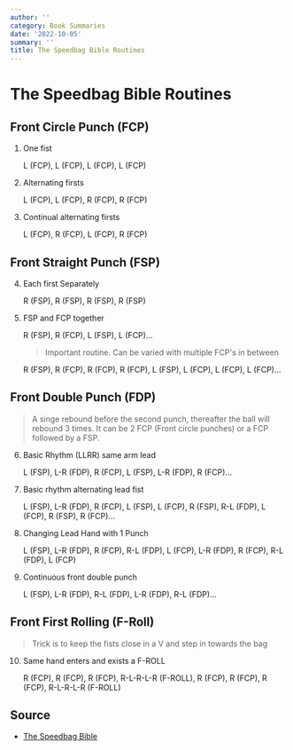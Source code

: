 ```yaml
---
author: ''
category: Book Summaries
date: '2022-10-05'
summary: ''
title: The Speedbag Bible Routines
---
```


# The Speedbag Bible Routines

## Front Circle Punch (FCP)

1. One fist

    L (FCP), L (FCP), L (FCP), L (FCP)

2. Alternating firsts

    L (FCP), L (FCP), R (FCP), R (FCP)

3. Continual alternating firsts

    L (FCP), R (FCP), L (FCP), R (FCP)

## Front Straight Punch (FSP)

4. Each first Separately

    R (FSP), R (FSP), R (FSP), R (FSP)

5. FSP and FCP together

    R (FSP), R (FCP), L (FSP), L (FCP)...

    > Important routine. Can be varied with multiple FCP's in between
    
    R (FSP), R (FCP), R (FCP), R (FCP), L (FSP), L (FCP), L (FCP), L (FCP)...

## Front Double Punch (FDP)

> A singe rebound before the second punch, thereafter the ball will rebound 3 times. It can be 2 FCP (Front circle punches) or a FCP followed by a FSP.

6. Basic Rhythm (LLRR) same arm lead

    L (FSP), L-R (FDP), R (FCP), L (FSP), L-R (FDP), R (FCP)...

7. Basic rhythm alternating lead fist

    L (FSP), L-R (FDP), R (FCP), L (FSP), L (FCP), R (FSP), R-L (FDP), L (FCP), R (FSP), R (FCP)...

8. Changing Lead Hand with 1 Punch

    L (FSP), L-R (FDP), R (FCP), R-L (FDP), L (FCP), L-R (FDP), R (FCP), R-L (FDP), L (FCP)

9. Continuous front double punch

    L (FSP), L-R (FDP), R-L (FDP), L-R (FDP), R-L (FDP)...

## Front First Rolling (F-Roll)

> Trick is to keep the fists close in a V and step in towards the bag

10. Same hand enters and exists a F-ROLL

    R (FCP), R (FCP), R (FCP), R-L-R-L-R (F-ROLL), R (FCP), R (FCP), R (FCP), R-L-R-L-R (F-ROLL)


## Source

* [The Speedbag Bible](https://speedbagcentral.com/store/)